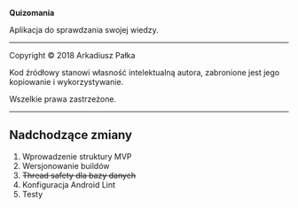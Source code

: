 **Quizomania**

Aplikacja do sprawdzania swojej wiedzy.

---

Copyright © 2018 Arkadiusz Pałka

Kod źródłowy stanowi własność intelektualną autora, zabronione jest jego kopiowanie i wykorzystywanie.

Wszelkie prawa zastrzeżone.

---

## Nadchodzące zmiany

1. Wprowadzenie struktury MVP
2. Wersjonowanie buildów
3. ~~Thread safety dla bazy danych~~
4. Konfiguracja Android Lint
5. Testy

